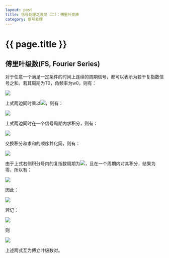 ```yaml
---
layout: post
title: 信号处理之浅见（二）：傅里叶变换
category: 信号处理
---
```


# {{ page.title }}

## 傅里叶级数(FS, Fourier Series)

对于任意一个满足一定条件的时间上连续的周期信号，都可以表示为若干复指数信号之和。若其周期为T0，角频率为w0，则有：

<img src="http://www.forkosh.com/mathtex.cgi?\ x(t)=\sum_{k=-\infty}^{-\infty} a_k \cdot e^{j\omega_0kt}">

上式两边同时乘以<img src="http://www.forkosh.com/mathtex.cgi?\ e^{-j\omega_0rt}">，则有：

<img src="http://www.forkosh.com/mathtex.cgi?\ x(t)e^{-j\omega_0rt}=\sum_{k=-\infty}^{-\infty} a_k \cdot e^{j\omega_0kt} \cdot e^{-j\omega_0rt}">

上式两边同时在一个信号周期内求积分，则有：

<img src="http://www.forkosh.com/mathtex.cgi?\ \int_0^{T_0} x(t)e^{-j\omega_0rt}dt=\int_0^{T_0} \sum_{k=-\infty}^{-\infty} a_k \cdot e^{j\omega_0kt} \cdot e^{-j\omega_0rt}dt">

交换积分和求和的顺序并化简，则有：

<img src="http://www.forkosh.com/mathtex.cgi?\ \int_0^{T_0} x(t)e^{-j\omega_0rt}dt=\sum_{k=-\infty}^{-\infty} a_k \int_0^{T_0}e^{j\omega_0(k-r)t}dt">

由于上式右侧积分号内的复指数周期为<img src="http://www.forkosh.com/mathtex.cgi?\ T_0/(k-r)">，且在一个周期内对其积分，结果为零，所以有：

<img src="http://www.forkosh.com/mathtex.cgi?\ \int_0^{T_0}e^{j\omega_0(k-r)t}dt=\begin{cases} T_0,k=r\\ 0,k\not=r \end{cases}">

因此：

<img src="http://www.forkosh.com/mathtex.cgi?\ \int_0^{T_0} x(t)e^{-j\omega_0rt}dt=a_k T_0">

若记：

<img src="http://www.forkosh.com/mathtex.cgi?\ X(jw_0)=\int_0^{T_0} x(t)e^{-j\omega_0rt}dt">

则

<img src="http://www.forkosh.com/mathtex.cgi?\ x(t)=\frac{1}{T_0}\sum_{k=-\infty}^{-\infty} X(jw_0) \cdot e^{j\omega_0kt}">

上述两式互为傅立叶级数对。